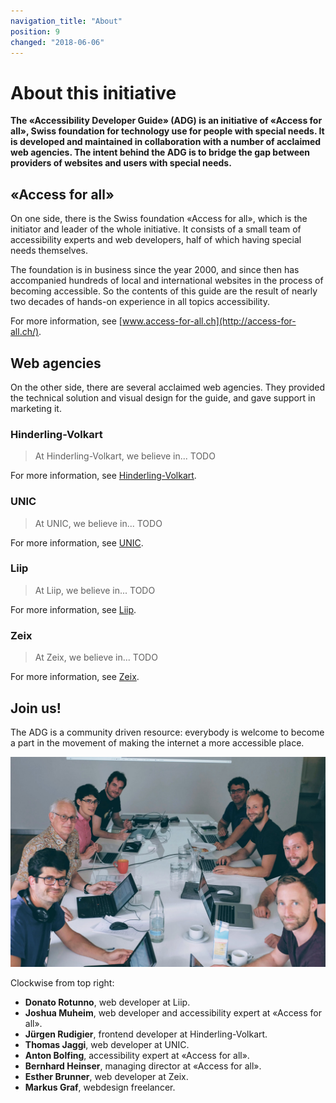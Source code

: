 ```yaml
---
navigation_title: "About"
position: 9
changed: "2018-06-06"
---
```


# About this initiative

**The «Accessibility Developer Guide» (ADG) is an initiative of «Access for all», Swiss foundation for technology use for people with special needs. It is developed and maintained in collaboration with a number of acclaimed web agencies. The intent behind the ADG is to bridge the gap between providers of websites and users with special needs.**

## «Access for all»

On one side, there is the Swiss foundation «Access for all», which is the initiator and leader of the whole initiative. It consists of a small team of accessibility experts and web developers, half of which having special needs themselves.

The foundation is in business since the year 2000, and since then has accompanied hundreds of local and international websites in the process of becoming accessible. So the contents of this guide are the result of nearly two decades of hands-on experience in all topics accessibility.

For more information, see [www.access-for-all.ch](http://access-for-all.ch/).

## Web agencies

On the other side, there are several acclaimed web agencies. They provided the technical solution and visual design for the guide, and gave support in marketing it.

### Hinderling-Volkart

> At Hinderling-Volkart, we believe in... TODO

For more information, see [Hinderling-Volkart](https://www.hinderlingvolkart.com/).

### UNIC

> At UNIC, we believe in... TODO

For more information, see [UNIC](https://www.unic.com/).

### Liip

> At Liip, we believe in... TODO

For more information, see [Liip](https://www.liip.ch/en).

### Zeix

> At Zeix, we believe in... TODO

For more information, see [Zeix](https://zeix.com/).

## Join us!

The ADG is a community driven resource: everybody is welcome to become a part in the movement of making the internet a more accessible place.

![The current team behind the ADG (details read below)](_media/team.jpg)

Clockwise from top right:

- **Donato Rotunno**, web developer at Liip.
- **Joshua Muheim**, web developer and accessibility expert at «Access for all».
- **Jürgen Rudigier**, frontend developer at Hinderling-Volkart.
- **Thomas Jaggi**, web developer at UNIC.
- **Anton Bolfing**, accessibility expert at «Access for all».
- **Bernhard Heinser**, managing director at «Access for all».
- **Esther Brunner**, web developer at Zeix.
- **Markus Graf**, webdesign freelancer.
